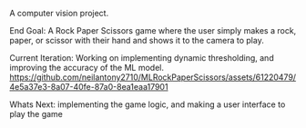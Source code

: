 A  computer vision project.

End Goal: A Rock Paper Scissors game where the user simply makes a rock, paper, or scissor with their hand and shows it to the camera to play.

Current Iteration: Working on implementing dynamic thresholding, and improving the accuracy of the ML model. 
https://github.com/neilantony2710/MLRockPaperScissors/assets/61220479/4e5a37e3-8a07-40fe-87a0-8ea1eaa17901

Whats Next: implementing the game logic, and making a user interface to play the game



